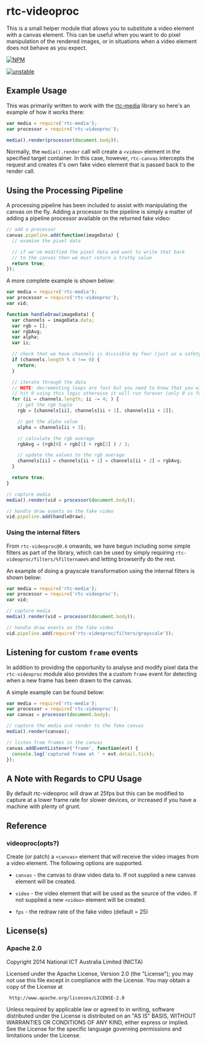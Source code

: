 # rtc-videoproc

This is a small helper module that allows you to substitute a video
element with a canvas element.  This can be useful when you want to
do pixel manipulation of the rendered images, or in situations when
a video element does not behave as you expect.


[![NPM](https://nodei.co/npm/rtc-videoproc.png)](https://nodei.co/npm/rtc-videoproc/)

[![unstable](http://hughsk.github.io/stability-badges/dist/unstable.svg)](http://github.com/hughsk/stability-badges)

## Example Usage

This was primarily written to work with the
[rtc-media](https://github.com/rtc-io/rtc-media) library so here's an
example of how it works there:

```js
var media = require('rtc-media');
var processor = require('rtc-videoproc');

media().render(processor(document.body));
```

Normally, the `media().render` call will create a `<video>` element in
the specified target container.  In this case, however, `rtc-canvas`
intercepts the request and creates it's own fake video element that is
passed back to the render call.

## Using the Processing Pipeline

A processing pipeline has been included to assist with
manipulating the canvas on the fly. Adding a processor to the pipeline is
simply a matter of adding a pipeline processor available on the returned
fake video:

```js
// add a processor
canvas.pipeline.add(function(imageData) {
  // examine the pixel data

  // if we've modified the pixel data and want to write that back
  // to the canvas then we must return a truthy value
  return true;
});
```

A more complete example is shown below:

```js
var media = require('rtc-media');
var processor = require('rtc-videoproc');
var vid;

function handleDraw(imageData) {
  var channels = imageData.data;
  var rgb = [];
  var rgbAvg;
  var alpha;
  var ii;

  // check that we have channels is divisible by four (just as a safety)
  if (channels.length % 4 !== 0) {
    return;
  }

  // iterate through the data
  // NOTE: decrementing loops are fast but you need to know that you will
  // hit 0 using this logic otherwise it will run forever (only 0 is falsy)
  for (ii = channels.length; ii -= 4; ) {
    // get the rgb tuple
    rgb = [channels[ii], channels[ii + 1], channels[ii + 2]];

    // get the alpha value
    alpha = channels[ii + 3];

    // calculate the rgb average
    rgbAvg = (rgb[0] + rgb[1] + rgb[2] ) / 3;

    // update the values to the rgb average
    channels[ii] = channels[ii + 1] = channels[ii + 2] = rgbAvg;
  }

  return true;
}

// capture media
media().render(vid = processor(document.body));

// handle draw events on the fake video
vid.pipeline.add(handleDraw);
```

### Using the internal filters

From `rtc-videoproc@0.6` onwards, we have begun including some simple
filters as part of the library, which can be used by simply requiring
`rtc-videoproc/filters/%filtername%` and letting browserify do the rest.

An example of doing a grayscale transformation using the internal
filters is shown below:

```js
var media = require('rtc-media');
var processor = require('rtc-videoproc');
var vid;

// capture media
media().render(vid = processor(document.body));

// handle draw events on the fake video
vid.pipeline.add(require('rtc-videoproc/filters/grayscale'));
```

## Listening for custom `frame` events

In addition to providing the opportunity to analyse and modify pixel data
the `rtc-videoproc` module also provides the a custom `frame` event for
detecting when a new frame has been drawn to the canvas.

A simple example can be found below:

```js
var media = require('rtc-media');
var processor = require('rtc-videoproc');
var canvas = processor(document.body);

// capture the media and render to the fake canvas
media().render(canvas);

// listen from frames in the canvas
canvas.addEventListener('frame', function(evt) {
  console.log('captured frame at ' + evt.detail.tick);
});

```

## A Note with Regards to CPU Usage

By default rtc-videoproc will draw at 25fps but this can be modified to capture
at a lower frame rate for slower devices, or increased if you have a
machine with plenty of grunt.

## Reference

### videoproc(opts?)

Create (or patch) a `<canvas>` element that will receive the video images
from a video element.  The following options are supported.

- `canvas` - the canvas to draw video data to.  If not supplied a new 
  canvas element will be created.

- `video` - the video element that will be used as the source of the video.
   If not supplied a new `<video>` element will be created.
   
- `fps` - the redraw rate of the fake video (default = 25)

## License(s)

### Apache 2.0

Copyright 2014 National ICT Australia Limited (NICTA)

   Licensed under the Apache License, Version 2.0 (the "License");
   you may not use this file except in compliance with the License.
   You may obtain a copy of the License at

     http://www.apache.org/licenses/LICENSE-2.0

   Unless required by applicable law or agreed to in writing, software
   distributed under the License is distributed on an "AS IS" BASIS,
   WITHOUT WARRANTIES OR CONDITIONS OF ANY KIND, either express or implied.
   See the License for the specific language governing permissions and
   limitations under the License.
